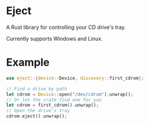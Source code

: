 # Eject

A Rust library for controlling your CD drive's tray.

Currently supports Windows and Linux.

# Example

```rust
use eject::{device::Device, discovery::first_cdrom};

// Find a drive by path
let cdrom = Device::open("/dev/cdrom").unwrap();
// Or let the crate find one for you
let cdrom = first_cdrom().unwrap();
// Open the drive's tray
cdrom.eject().unwrap();
```
